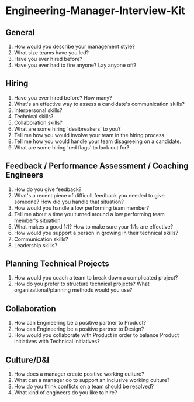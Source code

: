 # Engineering-Manager-Interview-Kit

## General
1. How would you describe your management style?
2. What size teams have you led?
3. Have you ever hired before?
4. Have you ever had to fire anyone? Lay anyone off?

## Hiring
1. Have you ever hired before? How many?
2. What's an effective way to assess a candidate's communication skills?
3. Interpersonal skills?
4. Technical skills?
5. Collaboration skills?
6. What are some hiring 'dealbreakers' to you?
7. Tell me how you would involve your team in the hiring process.
8. Tell me how you would handle your team disagreeing on a candidate. 
9. What are some hiring 'red flags' to look out for?

## Feedback / Performance Assessment / Coaching Engineers
1. How do you give feedback?
2. What's a recent piece of difficult feedback you needed to give someone? How did you handle that situation?
3. How would you handle a low performing team member?
4. Tell me about a time you turned around a low performing team member's situation. 
5. What makes a good 1:1? How to make sure your 1:1s are effective?
6. How would you support a person in growing in their technical skills?
7. Communication skills?
8. Leadership skills?

## Planning Technical Projects
1. How would you coach a team to break down a complicated project?
2. How do you prefer to structure technical projects? What organizational/planning methods would you use?

## Collaboration
1. How can Engineering be a positive partner to Product?
2. How can Engineering be a positive partner to Design?
3. How would you collaborate with Product in order to balance Product initiatives with Technical initiatives?

## Culture/D&I
1. How does a manager create positive working culture?
2. What can a manager do to support an inclusive working culture?
3. How do you think conflicts on a team should be resolved?
4. What kind of engineers do you like to hire?
